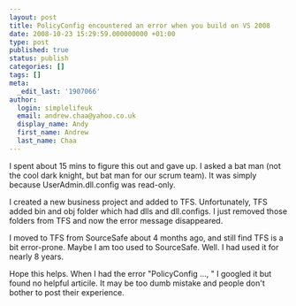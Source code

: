 ```yaml
---
layout: post
title: PolicyConfig encountered an error when you build on VS 2008
date: 2008-10-23 15:29:59.000000000 +01:00
type: post
published: true
status: publish
categories: []
tags: []
meta:
  _edit_last: '1907066'
author:
  login: simplelifeuk
  email: andrew.chaa@yahoo.co.uk
  display_name: Andy
  first_name: Andrew
  last_name: Chaa
---
```

<p>I spent about 15 mins to figure this out and gave up. I asked a bat man (not the cool dark knight, but bat man for our scrum team). It was simply because UserAdmin.dll.config was read-only.</p>
<p>I created a new business project and added to TFS. Unfortunately, TFS added bin and obj folder which had dlls and dll.configs. I just removed those folders from TFS and now the error message disappeared.</p>
<p>I moved to TFS from SourceSafe about 4 months ago, and still find TFS is a bit error-prone. Maybe I am too used to SourceSafe. Well. I had used it for nearly 8 years.</p>
<p>Hope this helps. When I had the error "PolicyConfig ..., " I googled it but found no helpful articile. It may be too dumb mistake and people don't bother to post their experience.</p>
